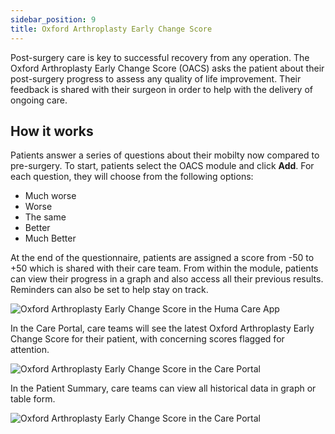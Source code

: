 ```yaml
---
sidebar_position: 9
title: Oxford Arthroplasty Early Change Score
---
```


Post-surgery care is key to successful recovery from any operation. The Oxford Arthroplasty Early Change Score (OACS) asks the patient about their post-surgery progress to assess any quality of life improvement. Their feedback is shared with their surgeon in order to help with the delivery of ongoing care.

## How it works

Patients answer a series of questions about their mobilty now compared to pre-surgery. To start, patients select the OACS module and click **Add**. For each question, they will choose from the following options:
- Much worse
- Worse
- The same
- Better
- Much Better

At the end of the questionnaire, patients are assigned a score from -50 to +50 which is shared with their care team. From within the module, patients can view their progress in a graph and also access all their previous results. Reminders can also be set to help stay on track.

![Oxford Arthroplasty Early Change Score in the Huma Care App](./assets/oacs.png)

In the Care Portal, care teams will see the latest Oxford Arthroplasty Early Change Score for their patient, with concerning scores flagged for attention.

![Oxford Arthroplasty Early Change Score in the Care Portal](./assets/cp-patient-list-oacs.png)

In the Patient Summary, care teams can view all historical data in graph or table form.

![Oxford Arthroplasty Early Change Score in the Care Portal](./assets/cp-module-details-oacs.png)
